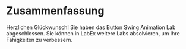 # Zusammenfassung

Herzlichen Glückwunsch! Sie haben das Button Swing Animation Lab abgeschlossen. Sie können in LabEx weitere Labs absolvieren, um Ihre Fähigkeiten zu verbessern.
